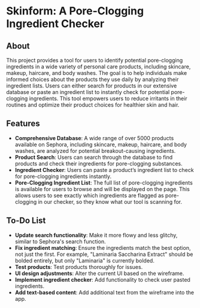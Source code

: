 # Skinform: A Pore-Clogging Ingredient Checker

## About

This project provides a tool for users to identify potential pore-clogging ingredients in a wide variety of personal care products, including skincare, makeup, haircare, and body washes. The goal is to help individuals make informed choices about the products they use daily by analyzing their ingredient lists. Users can either search for products in our extensive database or paste an ingredient list to instantly check for potential pore-clogging ingredients. This tool empowers users to reduce irritants in their routines and optimize their product choices for healthier skin and hair.

## Features

- **Comprehensive Database**: A wide range of over 5000 products available on Sephora, including skincare, makeup, haircare, and body washes, are analyzed for potential breakout-causing ingredients.
- **Product Search**: Users can search through the database to find products and check their ingredients for pore-clogging substances.
- **Ingredient Checker**: Users can paste a product’s ingredient list to check for pore-clogging ingredients instantly.
- **Pore-Clogging Ingredient List**: The full list of pore-clogging ingredients is available for users to browse and will be displayed on the page. This allows users to see exactly which ingredients are flagged as pore-clogging in our checker, so they know what our tool is scanning for.

## To-Do List

- **Update search functionality**: Make it more flowy and less glitchy, similar to Sephora's search function.
- **Fix ingredient matching**: Ensure the ingredients match the best option, not just the first. For example, "Laminaria Saccharina Extract" should be bolded entirely, but only "Laminaria" is currently bolded.
- **Test products**: Test products thoroughly for issues.
- **UI design adjustments**: Alter the current UI based on the wireframe.
- **Implement ingredient checker**: Add functionality to check user pasted ingredients.
- **Add text-based content**: Add additional text from the wireframe into the app.

